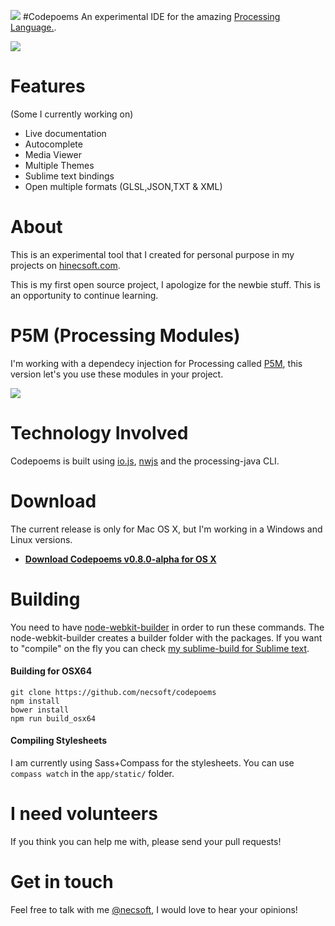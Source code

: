![](http://i.imgur.com/LdRYNfs.png?1)
#Codepoems
An experimental IDE for the amazing [Processing Language.](https://www.processing.org/).

![](http://hinecsoft.com/codepoems/assets/screenshot_share_01.png)

# Features
(Some I currently working on)

*	Live documentation
*	Autocomplete
*	Media Viewer
*	Multiple Themes
*	Sublime text bindings
*	Open multiple formats (GLSL,JSON,TXT & XML)

# About 
This is an experimental tool that I created for personal purpose in my projects on [hinecsoft.com](http://hinecsoft.com).

This is my first open source project, I apologize for the newbie stuff. This is an opportunity to continue learning.


# P5M (Processing Modules)
I'm working with a dependecy injection for Processing called [P5M](https://github.com/necsoft/P5M), this version let's you use these modules in your project.

![](http://i.imgur.com/tXl7eUQ.png)

# Technology Involved
Codepoems is built using [io.js](https://iojs.org), [nwjs](http://nwjs.io/) and the processing-java CLI.

# Download
The current release is only for Mac OS X, but I'm working in a Windows and Linux versions.

* **[Download Codepoems v0.8.0-alpha for OS X](https://github.com/necsoft/codepoems/releases)**

# Building
You need to have [node-webkit-builder](https://github.com/mllrsohn/node-webkit-builder) in order to run these commands. The node-webkit-builder creates a builder folder with the packages. If you want to "compile" on the fly you can check [my sublime-build for Sublime text](https://github.com/necsoft/codepoems/wiki/My-sublime-build-for-nwjs).

#### Building for OSX64
```
git clone https://github.com/necsoft/codepoems
npm install
bower install
npm run build_osx64
```

#### Compiling Stylesheets
I am currently using Sass+Compass for the stylesheets. You can use ``compass watch`` in the ``app/static/`` folder.

# I need volunteers
If you think you can help me with, please send your pull requests!

# Get in touch
Feel free to talk with me [@necsoft](https://twitter.com/necsoft), I would love to hear your opinions!
